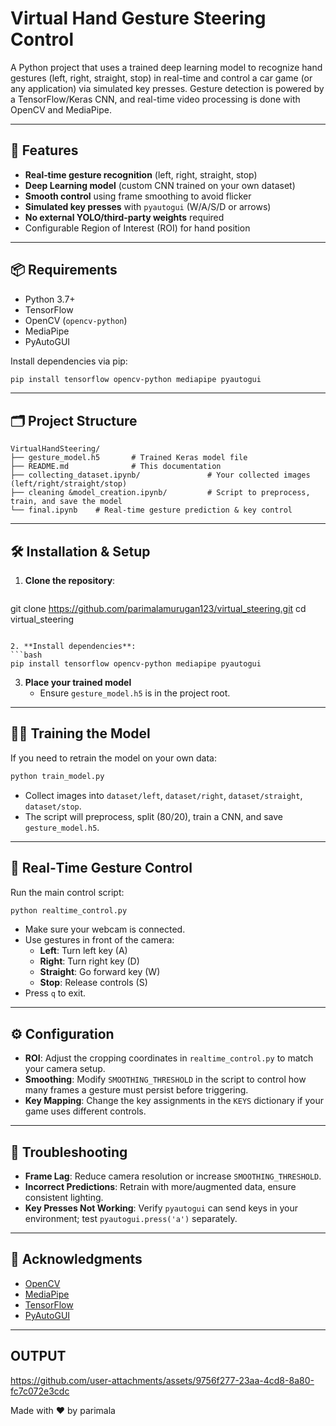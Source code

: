 # Virtual Hand Gesture Steering Control

A Python project that uses a trained deep learning model to recognize hand gestures (left, right, straight, stop) in real-time and control a car game (or any application) via simulated key presses. Gesture detection is powered by a TensorFlow/Keras CNN, and real-time video processing is done with OpenCV and MediaPipe.

---

## 🚀 Features

- **Real‑time gesture recognition** (left, right, straight, stop)
- **Deep Learning model** (custom CNN trained on your own dataset)
- **Smooth control** using frame smoothing to avoid flicker
- **Simulated key presses** with `pyautogui` (W/A/S/D or arrows)
- **No external YOLO/third‑party weights** required
- Configurable Region of Interest (ROI) for hand position

---

## 📦 Requirements

- Python 3.7+
- TensorFlow
- OpenCV (`opencv-python`)
- MediaPipe
- PyAutoGUI

Install dependencies via pip:

```bash
pip install tensorflow opencv-python mediapipe pyautogui
```

---

## 🗂 Project Structure

```text
VirtualHandSteering/
├── gesture_model.h5       # Trained Keras model file
├── README.md              # This documentation
├── collecting_dataset.ipynb/               # Your collected images (left/right/straight/stop)
├── cleaning &model_creation.ipynb/         # Script to preprocess, train, and save the model
└── final.ipynb    # Real-time gesture prediction & key control
```

---

## 🛠 Installation & Setup

1. **Clone the repository**:
   ```bash
   ```

git clone https://github.com/parimalamurugan123/virtual_steering.git
cd virtual_steering


````

2. **Install dependencies**:
```bash
pip install tensorflow opencv-python mediapipe pyautogui
````

3. **Place your trained model**
   - Ensure `gesture_model.h5` is in the project root.

---

## 🏋️‍♂️ Training the Model

If you need to retrain the model on your own data:

```bash
python train_model.py
```

- Collect images into `dataset/left`, `dataset/right`, `dataset/straight`, `dataset/stop`.
- The script will preprocess, split (80/20), train a CNN, and save `gesture_model.h5`.

---

## 🎥 Real‑Time Gesture Control

Run the main control script:

```bash
python realtime_control.py
```

- Make sure your webcam is connected.
- Use gestures in front of the camera:
  - **Left**: Turn left key (A)
  - **Right**: Turn right key (D)
  - **Straight**: Go forward key (W)
  - **Stop**: Release controls (S)
- Press `q` to exit.

---

## ⚙️ Configuration

- **ROI**: Adjust the cropping coordinates in `realtime_control.py` to match your camera setup.
- **Smoothing**: Modify `SMOOTHING_THRESHOLD` in the script to control how many frames a gesture must persist before triggering.
- **Key Mapping**: Change the key assignments in the `KEYS` dictionary if your game uses different controls.

---

## 🔧 Troubleshooting

- **Frame Lag**: Reduce camera resolution or increase `SMOOTHING_THRESHOLD`.
- **Incorrect Predictions**: Retrain with more/augmented data, ensure consistent lighting.
- **Key Presses Not Working**: Verify `pyautogui` can send keys in your environment; test `pyautogui.press('a')` separately.



---

## 🙏 Acknowledgments

- [OpenCV](https://opencv.org/)
- [MediaPipe](https://mediapipe.dev/)
- [TensorFlow](https://www.tensorflow.org/)
- [PyAutoGUI](https://pyautogui.readthedocs.io/)

---
## OUTPUT




https://github.com/user-attachments/assets/9756f277-23aa-4cd8-8a80-fc7c072e3cdc



Made with ❤️ by parimala

